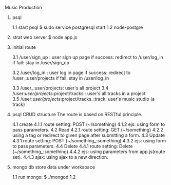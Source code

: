 Music Production

1. psql

    1.1 start psql
        $ sudo service postgresql start
    1.2 node-postgre

2. strat web server 
    $ node app.js 

3. initial route 

    3.1 /user/sign_up : user sign up page
        if success: redirect to /user/log_in 
        if fail: stay in /user/sign_up

    3.2 /user/log_in : user log in page
        if success: redirect to /user_:user/projects
        if fail: stay in /user/log_in
        
    3.3 /user_:user/projects: user's all project
    3.4 /user:_user/projects_:project/tracks : user's all tracks in a project  
    3.5 /user:_user/projects_:project/tracks_:track: user's music studio (a track)

4. psql CRUD structure
    The route is based on RESTful principle.     

    4.1 create
        4.1.1 route setting: POST (~/something) 
        4.1.2 ejs: using form to pass parameters.
    4.2 Read 
        4.2.1 route setting: GET (~/something)
        4.2.2 using a tag or redirect to given page after submitting a form. 
    4.3 Update
        4.3.1 route setting: POST (~/something_:something) 
        4.3.2 ejs: using form to pass parameters.
    4.4 Delete
        4.4.1 route setting: Delete (~/something_:something) 
        4.4.2 ejs: using parameters from app.js(route set).
        4.4.3 ajax: using ajax to a new direction. 
        
5. mongo db
    store data under workspace
    
    1.1 run mongo: $ ./mongod
    1.2 